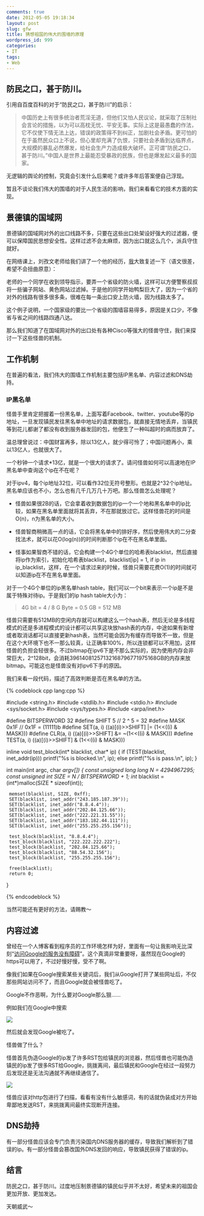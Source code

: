 ```yaml
---
comments: true
date: 2012-05-05 19:18:34
layout: post
slug: gfw
title: 猜想祖国的伟大的围墙的原理
wordpress_id: 999
categories:
- IT
tags:
- Web
---
```


## 防民之口，甚于防川。


引用自百度百科的对于“防民之口，甚于防川”的启示：


> 中国历史上有很多统治者荒淫无道，但他们又怕人民议论，就采取了压制社会言论的措施，以为可以高枕无忧、平安无事。实际上这是最愚蠢的作法，它不仅使下情无法上达，错误的政策得不到纠正，加剧社会矛盾。更可怕的在于虽然民众口上不说，但心里却充满了仇恨，只要社会矛盾到达临界点，大规模的暴乱必然爆发，给社会生产力造成极大破坏。正可谓“防民之口，甚于防川。”中国人是世界上最能忍受暴政的民族，但也是爆发起义最多的国家。


无逻辑的舆论的控制，究竟会引发什么后果呢？或许多年后答案便自己浮现。

暂且不谈论我们伟大的围墙的对于人民生活的影响，我们来看看它的技术方面的实现。<!-- more -->


## 景德镇的国域网


景德镇的国域网对外的出口线路不多，只要在这些出口处架设好强大的过滤器，便可以保障国民思想安全性。这样过滤不会太麻烦，因为出口就这么几个，派兵守住就好。

在网络课上，刘孜文老师给我们讲了一个他的经历，[我](http://everet.org/2012/05/gfw.html)大致复述一下（语文很差，希望不会扭曲原意）：

老师的一个同学在收到领导指示，要弄一个省级的防火墙，这样可以方便警察叔叔将一些骗子网站、黄色网站过滤掉。于是他的同学开始鸭梨巨大了，因为一个省的对外的线路有很多很多条，很难在每一条出口安上防火墙，因为线路太多了。

这个例子说明，一个国家级的要比一个省级的围墙容易得多，原因是关口少，不像省与省之间的线路四通八达。

那么我们知道了在国域网对外的出口处有各种Cisco等强大的怪兽守住，我们来探讨一下这些怪兽的机制。


## 工作机制


在普遍的看法，我们伟大的围墙工作机制主要包括IP黑名单、内容过滤和DNS劫持。


### IP黑名单


怪兽手里肯定把握着一份黑名单，上面写着Facebook、twitter、youtube等的ip地址，一旦发现镇民发往黑名单中地址的请求数据包，就直接无情地丢弃，当镇民等到花儿都谢了都没有收到服务器发回的包，他便生了一种叫超时的病而放弃了。

温总理曾说过：中国财富再多，除以13亿人，就少得可怜了；中国问题再小，乘以13亿人，也就很大了。

一个秒钟一个请求*13亿，就是一个很大的请求了。请问怪兽如何可以高速地在IP黑名单中查询这个ip在不在呢？

对于ipv4，每个ip地址32位，可以看作32位无符号整形。也就是2^32个ip地址。黑名单应该也不小，怎么也有几千几万几十万吧。那么怪兽怎么处理呢？



	
  * 怪兽如果很2B的话，它会拿着收到数据包的ip一个一个地和黑名单中的ip比较，如果在黑名单里面就将其丢弃，不在那就放过它。这样怪兽花的时间是O(n)，n为黑名单的大小。

	
  * 怪兽智商稍微高一点的话，它会将黑名单中的排好序，然后使用伟大的二分查找法术，就可以花O(log(n))的时间判断那个ip在不在黑名单里面。

	
  * 怪事如果智商不错的话，它会构建一个4G个单位的哈希表blacklist，然后直接将ip作为索引，初始化哈希表blacklist，blacklist[ip] = 1, if ip in ip_blacklist，这样，在一个请求过来的时候，怪兽只需要花费O(1)的时间就可以知道ip在不在黑名单里面。


对于一个4G个单位的ip黑名单hash table，我们可以一个bit来表示一个ip是不是属于特殊对待ip。于是我们的ip hash table大小为：


> 4G bit = 4 / 8 G Byte = 0.5 GB = 512 MB


怪兽只需要有512MB的空闲内存就可以构建这么一个hash表，然后无论是多线程模式的还是多进程模式的设计都可以共享这块放hash表的内存，中途如果有新增或者取消话都可以直接更新hash表，当然可能会因为有缓存而导致不一致，但是在这个大环境下也不一那么较真，让正确率100%，所以连锁都可以不用加，这样怪兽的负担会轻很多。不过bitmap在ipv6下是不那么实际的，因为使用内存会非常巨大，2^128bit，会消耗39614081257132168796771975168GB的内存来放bitmap。可能这也是怪兽没有对ipv6下手的原因。

我们来看一段代码，描述了高效判断是否在黑名单的方法。


{% codeblock cpp lang:cpp %}

#include <string.h>
#include <stdlib.h>
#include <stdio.h>
#include <sys/socket.h>
#include <sys/types.h>
#include <arpa/inet.h>

#define BITSPERWORD 32
#define SHIFT 5			// 2 ^ 5 = 32
#define MASK 0x1F		// 0x1F = (11111)b
#define SET(a, i) ((a)[(i)>>SHIFT] |= (1<<((i) & MASK)))
#define CLR(a, i) ((a)[(i)>>SHIFT] &= ~(1<<((i) & MASK)))
#define TEST(a, i) ((a)[(i)>>SHIFT] & (1<<((i) & MASK)))

inline void test_block(int* blacklist, char* ip)
{
     if (TEST(blacklist, inet_addr(ip)))
	  printf("%s is blocked.\n", ip);
     else
	  printf("%s is pass.\n", ip);
}

int main(int argc, char *argv[])
{
     const unsigned long long N = 4294967295;
     const unsigned int SIZE = N / BITSPERWORD + 1;
     int* blacklist = (int*)malloc(SIZE * sizeof(int));

     memset(blacklist, SIZE, 0xff);
     SET(blacklist, inet_addr("243.185.187.39"));
     SET(blacklist, inet_addr("8.8.4.4"));
     SET(blacklist, inet_addr("202.84.125.66"));
     SET(blacklist, inet_addr("222.221.31.55"));
     SET(blacklist, inet_addr("183.182.44.111"));
     SET(blacklist, inet_addr("255.255.255.156"));

     test_block(blacklist, "8.8.4.4");
     test_block(blacklist, "222.222.222.222");
     test_block(blacklist, "202.84.125.66");
     test_block(blacklist, "88.54.32.156");
     test_block(blacklist, "255.255.255.156");

     free(blacklist);
     return 0;
}

{% endcodeblock %}


当然可能还有更好的方法，请赐教～


## 内容过滤


曾经在一个人博客看到程序员的工作环境怎样为好，里面有一句让我影响无比深刻“[访问Google的服务没有障碍](http://timyang.net/misc/work-environment-productivity/)”。这个真滴非常重要呀，虽然现在Google的https可以用了，不过好慢好慢，受不了啊。

像我们如果在Google搜索某些关键词后，我们从Google打开了某些网址后，不仅那些网站访问不了，而且Google就会被怪兽吃了。

Google不作恶啊，为什么要对Google那么狠......

例如我们在Google中搜索

[![](http://everet.org/wp-content/uploads/2012/05/fq.png)](http://everet.org/wp-content/uploads/2012/05/fq.png)

然后就会发现Google被吃了。

怪兽做了什么？

怪兽首先伪造Google的ip发了许多RST包给镇民的浏览器，然后怪兽也可能伪造镇民的ip发了很多RST给Google，挑拨离间，最后镇民和Google在经过一段努力后发现还是无法沟通就不再继续通信了。

[![](http://everet.org/wp-content/uploads/2012/05/gfw.png)](http://everet.org/wp-content/uploads/2012/05/gfw.png)

怪兽应该对http包进行了扫描，看看有没有什么敏感词，有的话就伪装成对方开始卑鄙地发送RST，来挑拨离间最终实现断开连接。


## DNS劫持


有一部分怪兽应该会专门负责污染国内DNS服务器的缓存，导致我们解析到了错误的ip。有一部分怪兽会篡改国外DNS发回的响应，导致镇民获得了错误的ip。


## 结言


防民之口，甚于防川。过度地压制景德镇的镇民似乎并不太好，希望未来的祖国会更加开放、更加发达。

天朝威武～
